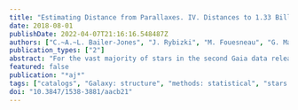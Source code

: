 ```yaml
---
title: "Estimating Distance from Parallaxes. IV. Distances to 1.33 Billion Stars in Gaia Data Release 2"
date: 2018-08-01
publishDate: 2022-04-07T21:16:16.548487Z
authors: ["C.~A.~L. Bailer-Jones", "J. Rybizki", "M. Fouesneau", "G. Mantelet", "R. Andrae"]
publication_types: ["2"]
abstract: "For the vast majority of stars in the second Gaia data release, reliable distances cannot be obtained by inverting the parallax. A correct inference procedure must instead be used to account for the nonlinearity of the transformation and the asymmetry of the resulting probability distribution. Here, we infer distances to essentially all 1.33 billion stars with parallaxes published in the second Gaia data release. This is done using a weak distance prior that varies smoothly as a function of Galactic longitude and latitude according to a Galaxy model. The irreducible uncertainty in the distance estimate is characterized by the lower and upper bounds of an asymmetric confidence interval. Although more precise distances can be estimated for a subset of the stars using additional data (such as photometry), our goal is to provide purely geometric distance estimates, independent of assumptions about the physical properties of, or interstellar extinction toward, individual stars. We analyze the characteristics of the catalog and validate it using clusters. The catalog can be queried using ADQL at <A href=``http://gaia.ari.uni- heidelberg.de/tap.html''>http://gaia.ari.uni- heidelberg.de/tap.html</A> (which also hosts the Gaia catalog) and downloaded from <A href=``http://www.mpia.de/åisebox-0.5e x~calj/gdr2_distances.html''>http://www.mpia.de/ i̊sebox-0.5ex~calj/gdr2_distances.html</A>."
featured: false
publication: "*aj*"
tags: ["catalogs", "Galaxy: structure", "methods: statistical", "stars: distances", "Astrophysics - Solar and Stellar Astrophysics", "Astrophysics - Astrophysics of Galaxies", "Astrophysics - Instrumentation and Methods for Astrophysics"]
doi: "10.3847/1538-3881/aacb21"
---
```


